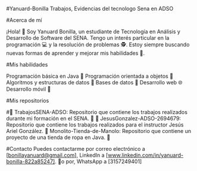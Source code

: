 #Yanuard-Bonilla
Trabajos, Evidencias del tecnologo Sena en ADSO

#Acerca de mí

¡Hola! 👋 Soy Yanuard Bonilla, un estudiante de Tecnología en Análisis y Desarrollo de Software del SENA. Tengo un interés particular en la programación 💻 y la resolución de problemas 🕵️. Estoy siempre buscando nuevas formas de aprender y mejorar mis habilidades 📝.

#Mis habilidades

Programación básica en Java 🚀
Programación orientada a objetos 🏢
Algoritmos y estructuras de datos 🧮
Bases de datos 💾
Desarrollo web 🌐
Desarrollo móvil 📱

#Mis repositorios

#📁 TrabajosSENA-ADSO:
Repositorio que contiene los trabajos realizados durante mi formación en el SENA. 📁
📁 JesusGonzalez-ADSO-2694679:
Repositorio que contiene los trabajos realizados para el instructor Jesús Ariel González. 📁
Monolito-Tienda-de-Manolo: Repositorio que contiene un proyecto de una tienda de ropa en Java. 👚

#Contacto
Puedes contactarme por correo electrónico a [bonillayanuard@gmail.com],
LinkedIn a [www.linkedin.com/in/yanuard-bonilla-822a85247]. 📩o por,
WhatsApp a [3157249401]
